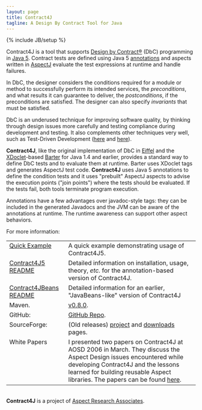 ```yaml
---
layout: page
title: Contract4J
tagline: A Design By Contract Tool for Java
---
```

{% include JB/setup %}

<p><span class="keyword">Contract4J</span> is a tool that supports
<a href="https://archive.eiffel.com/doc/manuals/technology/contract/" target='eiffel'>Design
by Contract&reg;</a> (DbC) programming in
<a href="https://java.sun.com/j2se/1.5.0/index.jsp" target='java5'>Java 5</a>. Contract tests are defined using Java 5
<a href="https://java.sun.com/j2se/1.5.0/docs/guide/language/annotations.html" target='java5'>annotations</a>
and aspects written in <a href="https://www.eclipse.org/aspectj/" target='aspectj'>AspectJ</a>
evaluate the test expressions at runtime and handle failures.
</p>
<p>
In DbC, the designer considers the conditions required for a module or method to
successfully perform its intended services, the <i>preconditions</i>,
and what results it can guarantee to deliver, the <i>postconditions</i>,
if the preconditions are satisfied. The designer can also specify <i>invariants</i>
that must be satisfied.
</p>
<p>
DbC is an underused technique for improving software quality, by thinking
through design issues more carefully and testing compliance during development
and testing. It also complements other techniques very well, such as
Test-Driven Development (<a href="https://c2.com/cgi/wiki?TestDrivenProgramming" target='tdd1'>here</a>
and <a href="https://www.objectmentor.com/writeUps/TestDrivenDevelopment" target='tdd2'>here</a>).
</p>
<p>
<b>Contract4J</b>, like the original implementation of
DbC in <a
href="https://archive.eiffel.com/doc/manuals/technology/contract/" target='eiffel'>Eiffel</a>
and the <a href="https://xdoclet.sourceforge.net/" target='xdoclet'>XDoclet</a>-based
<a href="https://barter.sourceforge.net/" target='barter'>Barter</a> for Java 1.4 and earlier,
provides a standard way to define DbC tests and to evaluate them
at runtime. Barter uses XDoclet tags and generates
AspectJ test code. <b>Contract4J</b> uses Java 5 annotations to define the
condition tests and it uses "prebuilt" AspectJ aspects to advise the execution points ("join points") where the tests should be evaluated. If the tests fail, both tools terminate program execution.</p>
<p>Annotations have a few advantages over javadoc-style tags: they can be
  included in the generated Javadocs and the JVM can be aware of the annotations at runtime. The runtime awareness can support other aspect behaviors.</p>
<p>
For more information:
<center>
<table class="basic-table">
  <tr valign="top">
    <td><a alt="Quick Example" href="example">Quick Example</a></td>
    <td>A quick example demonstrating usage of Contract4J5.</td>
  </tr>
  <tr valign="top">
    <td><a alt="Contract4J5 README" href="c4j5">Contract4J5 README</a></td>
    <td>Detailed information on installation, usage, theory, <i>etc.</i>
    for the annotation-based version of Contract4J.</td>
  </tr>
  <tr valign="top">
    <td><a alt="Contract4JBeans README" href="c4jbeans">Contract4JBeans README</a></a></td>
    <td>Detailed information for an earlier, "JavaBeans-like" version of Contract4J</td>
  </tr>
  <tr valign="top">
    <td>Maven.</td>
    <td><a href="https://mvnrepository.com/artifact/org.contract4j5/contract4j5/0.8.0" target="maven">v0.8.0</a>.</td>
  </tr>
  <tr valign="top">
    <td>GitHub:</td>
    <td><a href="https://github.com/deanwampler/Contract4J5/" target="c4j">GitHub Repo</a>.</td>
  </tr>
  <tr valign="top">
    <td>SourceForge:</td>
    <td>(Old releases) <a href="https://sourceforge.net/projects/contract4j/" target="c4jold">project</a> and <a href="https://sourceforge.net/project/showfiles.php?group_id=130191" target="c4jold">downloads</a> pages.</td>
  </tr>
  <tr valign="top">
    <td>White&nbsp;Papers</td>
    <td>I presented two papers on Contract4J at AOSD 2006 in March. They discuss the Aspect Design issues encountered while developing Contract4J and the lessons learned for building reusable Aspect libraries. The papers can be found <a href="/papers">here</a>.</td>
  </tr>
</table>
</center>
<br/>
<b>Contract4J</b> is a project of <a
href="/aspectresearchassociates">Aspect Research Associates</a>.</p>

